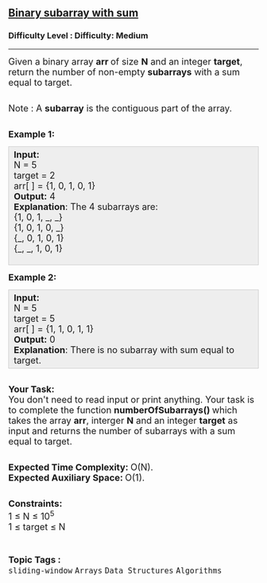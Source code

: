 <h2><a href="https://www.geeksforgeeks.org/problems/binary-subarray-with-sum/0">Binary subarray with sum</a></h2><h3>Difficulty Level : Difficulty: Medium</h3><hr><div class="problems_problem_content__Xm_eO"><p><span style="font-size:18px">Given a binary array <strong>arr </strong>of size <strong>N</strong>&nbsp;and an integer <strong>target</strong>, return the number of non-empty <strong>subarrays</strong> with a sum equal to target.</span></p>

<p><br>
<span style="font-size:18px">Note : A <strong>subarray</strong> is the contiguous part of the array.</span></p>

<p><br>
<span style="font-size:18px"><strong>Example 1:</strong></span></p>

<div style="background: rgb(238, 238, 238); border: 1px solid rgb(204, 204, 204); padding: 5px 10px; --darkreader-inline-bgimage: initial; --darkreader-inline-bgcolor:#222426; --darkreader-inline-border-top:#3e4446; --darkreader-inline-border-right:#3e4446; --darkreader-inline-border-bottom:#3e4446; --darkreader-inline-border-left:#3e4446;"><span style="font-size:18px"><strong>Input:</strong><br>
N = 5<br>
target = 2<br>
arr[ ] = {1, 0, 1, 0, 1}<br>
<strong>Output:</strong> 4<br>
<strong>Explanation</strong>: The 4 subarrays are:<br>
{1, 0, 1, _, _}<br>
{1, 0, 1, 0, _}<br>
{_, 0, 1, 0, 1}<br>
{_, _, 1, 0, 1}</span><br>
&nbsp;</div>

<p><span style="font-size:18px"><strong>Example 2:</strong></span></p>

<div style="background: rgb(238, 238, 238); border: 1px solid rgb(204, 204, 204); padding: 5px 10px; --darkreader-inline-bgimage: initial; --darkreader-inline-bgcolor:#222426; --darkreader-inline-border-top:#3e4446; --darkreader-inline-border-right:#3e4446; --darkreader-inline-border-bottom:#3e4446; --darkreader-inline-border-left:#3e4446;"><span style="font-size:18px"><strong>Input:</strong><br>
N = 5<br>
target = 5<br>
arr[ ] = {1, 1, 0, 1, 1}<br>
<strong>Output:</strong> 0<br>
<strong>Explanation</strong>: There is no subarray with sum equal to target.</span></div>

<p><br>
<span style="font-size:18px"><strong>Your Task:</strong><br>
You don't need to read input or print anything. Your task is to complete the function <strong>numberOfSubarrays()&nbsp;</strong>which takes the array <strong>arr</strong>, interger <strong>N</strong> and an integer <strong>target</strong> as input and returns the number of subarrays with a sum equal to target.</span></p>

<p><br>
<span style="font-size:18px"><strong>Expected Time Complexity:&nbsp;</strong>O(N).<br>
<strong>Expected Auxiliary Space:&nbsp;</strong>O(1).</span></p>

<p><br>
<span style="font-size:18px"><strong>Constraints:</strong><br>
1 ≤ N&nbsp;≤ 10<sup>5</sup><br>
1 ≤ target&nbsp;≤ N</span></p>
</div><br><p><span style=font-size:18px><strong>Topic Tags : </strong><br><code>sliding-window</code>&nbsp;<code>Arrays</code>&nbsp;<code>Data Structures</code>&nbsp;<code>Algorithms</code>&nbsp;